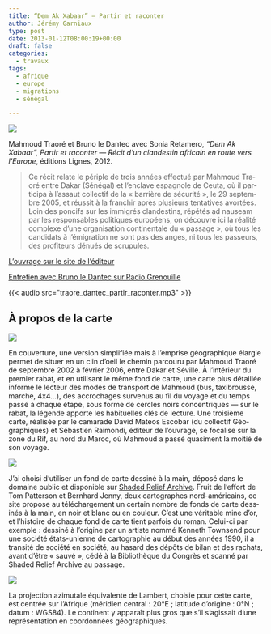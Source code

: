 ```yaml
---
title: “Dem Ak Xabaar” — Partir et raconter
author: Jérémy Garniaux
type: post
date: 2013-01-12T08:00:19+00:00
draft: false     
categories:
  - travaux
tags:
  - afrique
  - europe
  - migrations
  - sénégal

---
```


![](albums/carnet/travaux/dak4-small.jpg)

Mah­moud Tra­oré et Bruno le Dan­tec avec Sonia Retamero, _“Dem Ak Xabaar”, Par­tir et racon­ter — Réc­it d’un clan­des­tin africain en route vers l’Eu­rope_, édi­tions Lignes, 2012.

> Ce réc­it relate le périple de trois années effec­tué par Mah­moud Tra­oré entre Dakar (Séné­gal) et l’enclave espag­nole de Ceu­ta, où il par­tic­i­pa à l’assaut col­lec­tif de la « bar­rière de sécu­rité », le 29 sep­tem­bre 2005, et réus­sit à la franchir après plusieurs ten­ta­tives avortées. Loin des pon­cifs sur les immi­grés clan­des­tins, répétés ad nau­se­am par les respon­s­ables poli­tiques européens, on décou­vre ici la réal­ité com­plexe d’une organ­i­sa­tion con­ti­nen­tale du « pas­sage », où tous les can­di­dats à l’émigration ne sont pas des anges, ni tous les passeurs, des prof­i­teurs dénués de scrupules.

[L’ou­vrage sur le site de l’éditeur](http://www.editions-lignes.com/DEM-AK-XABAAR-PARTIR-ET-RACONTER.html)


[Entre­tien avec Bruno le Dan­tec sur Radio Grenouille](http://www.radiogrenouille.com/antenne/partir-et-raconter-mahmoud-traore-et-bruno-le-dantec/)

{{< audio src="traore_dantec_partir_raconter.mp3" >}}

## À pro­pos de la carte

![](albums/carnet/travaux/dak5_small.png)

En cou­ver­ture, une ver­sion sim­pli­fiée mais à l’emprise géo­graphique élargie per­met de situer en un clin d’oeil le chemin par­cou­ru par Mah­moud Tra­oré de sep­tem­bre 2002 à févri­er 2006, entre Dakar et Séville. À l’intérieur du pre­mier rabat, et en util­isant le même fond de carte, une carte plus détail­lée informe le lecteur des modes de trans­port de Mah­moud (bus, tax­i­brousse, marche, 4x4…), des accrochages sur­venus au fil du voy­age et du temps passé à chaque étape, sous forme de cer­cles noirs con­cen­triques — sur le rabat, la légende apporte les habituelles clés de lec­ture. Une troisième carte, réal­isée par le cama­rade David Mateos Esco­bar (du col­lec­tif Géo­graphiques) et Sébastien Rai­mon­di, édi­teur de l’ouvrage, se focalise sur la zone du Rif, au nord du Maroc, où Mah­moud a passé qua­si­ment la moitié de son voyage.

![](albums/carnet/travaux/dak1_small.jpg)

J’ai choisi d’utiliser un fond de carte dess­iné à la main, déposé dans le domaine pub­lic et disponible sur [Shad­ed Relief Archive][1]. Fruit de l’effort de Tom Pat­ter­son et Bern­hard Jen­ny, deux cartographes nord-américains, ce site pro­pose au télécharge­ment un cer­tain nom­bre de fonds de carte dess­inés à la main, en noir et blanc ou en couleur. C’est une véri­ta­ble mine d’or, et l’histoire de chaque fond de carte tient par­fois du roman. Celui-ci par exem­ple : dess­iné à l’origine par un artiste nom­mé Ken­neth Townsend pour une société états-uni­enne de car­togra­phie au début des années 1990, il a tran­sité de société en société, au hasard des dépôts de bilan et des rachats, avant d’être «&nbsp;sauvé&nbsp;», cédé à la Bib­lio­thèque du Con­grès et scan­né par Shad­ed Relief Archive au passage.

![](albums/carnet/travaux/dak2_small.jpg)

La pro­jec­tion azimu­tale équiv­a­lente de Lam­bert, choisie pour cette carte, est cen­trée sur l’Afrique (méri­di­en cen­tral : 20°E ; lat­i­tude d’origine : 0°N ; datum : WGS84). Le con­ti­nent y appa­raît plus gros que s’il s’agissait d’une représen­ta­tion en coor­don­nées géographiques.

 [1]: http://www.shadedreliefarchive.com